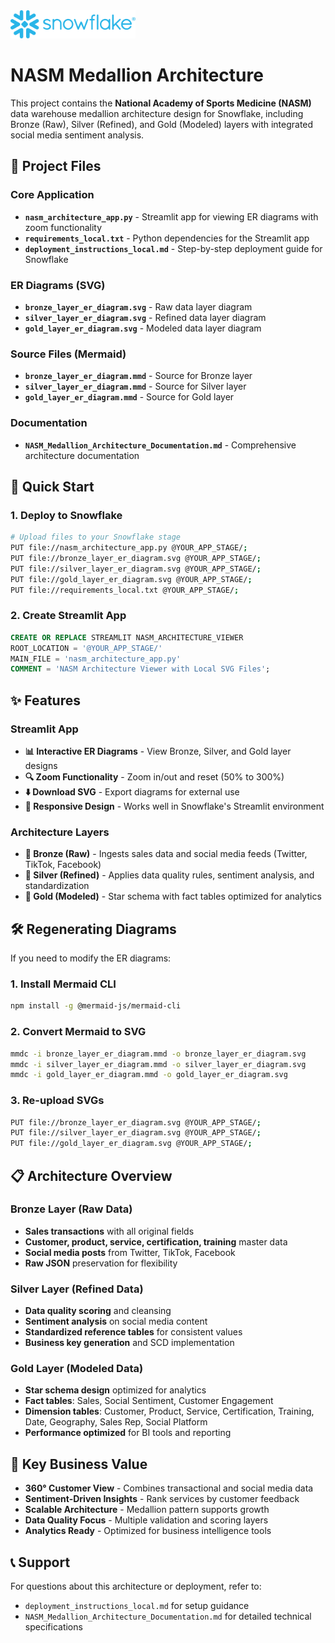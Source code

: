 <img src="Snowflake_Logo.svg" width="200">

# NASM Medallion Architecture

This project contains the **National Academy of Sports Medicine (NASM)** data warehouse medallion architecture design for Snowflake, including Bronze (Raw), Silver (Refined), and Gold (Modeled) layers with integrated social media sentiment analysis.

## 📁 Project Files

### Core Application
- **`nasm_architecture_app.py`** - Streamlit app for viewing ER diagrams with zoom functionality
- **`requirements_local.txt`** - Python dependencies for the Streamlit app
- **`deployment_instructions_local.md`** - Step-by-step deployment guide for Snowflake

### ER Diagrams (SVG)
- **`bronze_layer_er_diagram.svg`** - Raw data layer diagram
- **`silver_layer_er_diagram.svg`** - Refined data layer diagram  
- **`gold_layer_er_diagram.svg`** - Modeled data layer diagram

### Source Files (Mermaid)
- **`bronze_layer_er_diagram.mmd`** - Source for Bronze layer
- **`silver_layer_er_diagram.mmd`** - Source for Silver layer
- **`gold_layer_er_diagram.mmd`** - Source for Gold layer

### Documentation
- **`NASM_Medallion_Architecture_Documentation.md`** - Comprehensive architecture documentation

## 🚀 Quick Start

### 1. Deploy to Snowflake
```bash
# Upload files to your Snowflake stage
PUT file://nasm_architecture_app.py @YOUR_APP_STAGE/;
PUT file://bronze_layer_er_diagram.svg @YOUR_APP_STAGE/;
PUT file://silver_layer_er_diagram.svg @YOUR_APP_STAGE/;
PUT file://gold_layer_er_diagram.svg @YOUR_APP_STAGE/;
PUT file://requirements_local.txt @YOUR_APP_STAGE/;
```

### 2. Create Streamlit App
```sql
CREATE OR REPLACE STREAMLIT NASM_ARCHITECTURE_VIEWER
ROOT_LOCATION = '@YOUR_APP_STAGE/'
MAIN_FILE = 'nasm_architecture_app.py'
COMMENT = 'NASM Architecture Viewer with Local SVG Files';
```

## ✨ Features

### Streamlit App
- **📊 Interactive ER Diagrams** - View Bronze, Silver, and Gold layer designs
- **🔍 Zoom Functionality** - Zoom in/out and reset (50% to 300%)
- **⬇️ Download SVG** - Export diagrams for external use
- **📱 Responsive Design** - Works well in Snowflake's Streamlit environment

### Architecture Layers
- **🥉 Bronze (Raw)** - Ingests sales data and social media feeds (Twitter, TikTok, Facebook)
- **🥈 Silver (Refined)** - Applies data quality rules, sentiment analysis, and standardization
- **🥇 Gold (Modeled)** - Star schema with fact tables optimized for analytics

## 🛠️ Regenerating Diagrams

If you need to modify the ER diagrams:

### 1. Install Mermaid CLI
```bash
npm install -g @mermaid-js/mermaid-cli
```

### 2. Convert Mermaid to SVG
```bash
mmdc -i bronze_layer_er_diagram.mmd -o bronze_layer_er_diagram.svg
mmdc -i silver_layer_er_diagram.mmd -o silver_layer_er_diagram.svg
mmdc -i gold_layer_er_diagram.mmd -o gold_layer_er_diagram.svg
```

### 3. Re-upload SVGs
```bash
PUT file://bronze_layer_er_diagram.svg @YOUR_APP_STAGE/;
PUT file://silver_layer_er_diagram.svg @YOUR_APP_STAGE/;
PUT file://gold_layer_er_diagram.svg @YOUR_APP_STAGE/;
```

## 📋 Architecture Overview

### Bronze Layer (Raw Data)
- **Sales transactions** with all original fields
- **Customer, product, service, certification, training** master data
- **Social media posts** from Twitter, TikTok, Facebook
- **Raw JSON** preservation for flexibility

### Silver Layer (Refined Data)
- **Data quality scoring** and cleansing
- **Sentiment analysis** on social media content
- **Standardized reference tables** for consistent values
- **Business key generation** and SCD implementation

### Gold Layer (Modeled Data)
- **Star schema design** optimized for analytics
- **Fact tables**: Sales, Social Sentiment, Customer Engagement
- **Dimension tables**: Customer, Product, Service, Certification, Training, Date, Geography, Sales Rep, Social Platform
- **Performance optimized** for BI tools and reporting

## 🎯 Key Business Value

- **360° Customer View** - Combines transactional and social media data
- **Sentiment-Driven Insights** - Rank services by customer feedback
- **Scalable Architecture** - Medallion pattern supports growth
- **Data Quality Focus** - Multiple validation and scoring layers
- **Analytics Ready** - Optimized for business intelligence tools

## 📞 Support

For questions about this architecture or deployment, refer to:
- `deployment_instructions_local.md` for setup guidance
- `NASM_Medallion_Architecture_Documentation.md` for detailed technical specifications 